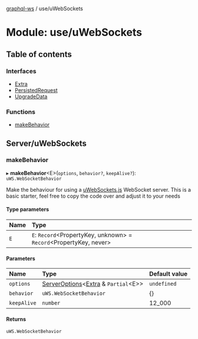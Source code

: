 [graphql-ws](../README.md) / use/uWebSockets

# Module: use/uWebSockets

## Table of contents

### Interfaces

- [Extra](../interfaces/use_uwebsockets.extra.md)
- [PersistedRequest](../interfaces/use_uwebsockets.persistedrequest.md)
- [UpgradeData](../interfaces/use_uwebsockets.upgradedata.md)

### Functions

- [makeBehavior](use_uwebsockets.md#makebehavior)

## Server/uWebSockets

### makeBehavior

▸ **makeBehavior**<E\>(`options`, `behavior?`, `keepAlive?`): `uWS.WebSocketBehavior`

Make the behaviour for using a [uWebSockets.js](https://github.com/uNetworking/uWebSockets.js) WebSocket server.
This is a basic starter, feel free to copy the code over and adjust it to your needs

#### Type parameters

| Name | Type |
| :------ | :------ |
| `E` | `E`: `Record`<PropertyKey, unknown\> = `Record`<PropertyKey, never\> |

#### Parameters

| Name | Type | Default value |
| :------ | :------ | :------ |
| `options` | [ServerOptions](../interfaces/server.serveroptions.md)<[Extra](../interfaces/use_uwebsockets.extra.md) & `Partial`<E\>\> | `undefined` |
| `behavior` | `uWS.WebSocketBehavior` | {} |
| `keepAlive` | `number` | 12\_000 |

#### Returns

`uWS.WebSocketBehavior`
